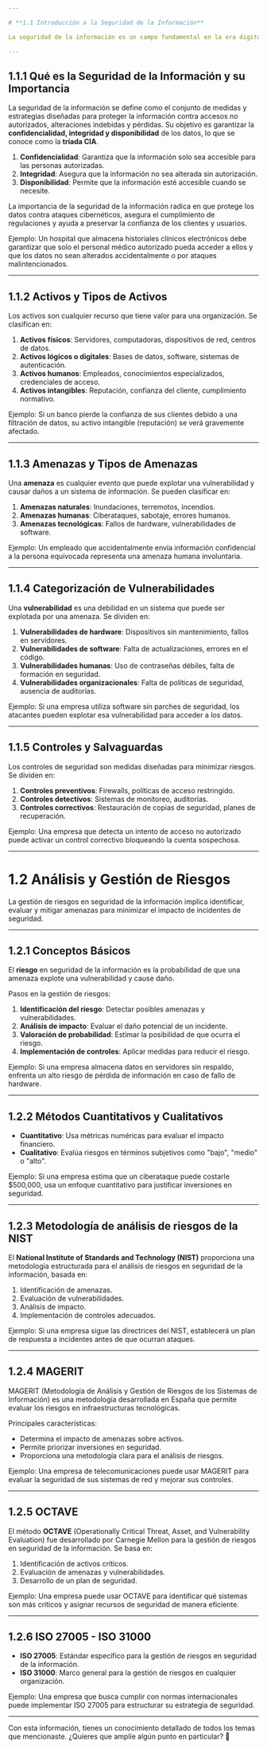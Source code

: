 ```yaml
---

# **1.1 Introducción a la Seguridad de la Información**  

La seguridad de la información es un campo fundamental en la era digital. Con la creciente dependencia de la tecnología, proteger los datos y los sistemas se ha vuelto una prioridad para individuos, empresas y gobiernos. Sin medidas de seguridad adecuadas, la información puede ser robada, modificada o destruida, causando pérdidas económicas, problemas legales y daños a la reputación.  

---
```


## **1.1.1 Qué es la Seguridad de la Información y su Importancia**  

La seguridad de la información se define como el conjunto de medidas y estrategias diseñadas para proteger la información contra accesos no autorizados, alteraciones indebidas y pérdidas. Su objetivo es garantizar la **confidencialidad, integridad y disponibilidad** de los datos, lo que se conoce como la **tríada CIA**.  

1. **Confidencialidad**: Garantiza que la información solo sea accesible para las personas autorizadas.  
2. **Integridad**: Asegura que la información no sea alterada sin autorización.  
3. **Disponibilidad**: Permite que la información esté accesible cuando se necesite.  

La importancia de la seguridad de la información radica en que protege los datos contra ataques cibernéticos, asegura el cumplimiento de regulaciones y ayuda a preservar la confianza de los clientes y usuarios.  

Ejemplo: Un hospital que almacena historiales clínicos electrónicos debe garantizar que solo el personal médico autorizado pueda acceder a ellos y que los datos no sean alterados accidentalmente o por ataques malintencionados.  

---

## **1.1.2 Activos y Tipos de Activos**  

Los activos son cualquier recurso que tiene valor para una organización. Se clasifican en:  

1. **Activos físicos**: Servidores, computadoras, dispositivos de red, centros de datos.  
2. **Activos lógicos o digitales**: Bases de datos, software, sistemas de autenticación.  
3. **Activos humanos**: Empleados, conocimientos especializados, credenciales de acceso.  
4. **Activos intangibles**: Reputación, confianza del cliente, cumplimiento normativo.  

Ejemplo: Si un banco pierde la confianza de sus clientes debido a una filtración de datos, su activo intangible (reputación) se verá gravemente afectado.  

---

## **1.1.3 Amenazas y Tipos de Amenazas**  

Una **amenaza** es cualquier evento que puede explotar una vulnerabilidad y causar daños a un sistema de información. Se pueden clasificar en:  

1. **Amenazas naturales**: Inundaciones, terremotos, incendios.  
2. **Amenazas humanas**: Ciberataques, sabotaje, errores humanos.  
3. **Amenazas tecnológicas**: Fallos de hardware, vulnerabilidades de software.  

Ejemplo: Un empleado que accidentalmente envía información confidencial a la persona equivocada representa una amenaza humana involuntaria.  

---

## **1.1.4 Categorización de Vulnerabilidades**  

Una **vulnerabilidad** es una debilidad en un sistema que puede ser explotada por una amenaza. Se dividen en:  

1. **Vulnerabilidades de hardware**: Dispositivos sin mantenimiento, fallos en servidores.  
2. **Vulnerabilidades de software**: Falta de actualizaciones, errores en el código.  
3. **Vulnerabilidades humanas**: Uso de contraseñas débiles, falta de formación en seguridad.  
4. **Vulnerabilidades organizacionales**: Falta de políticas de seguridad, ausencia de auditorías.  

Ejemplo: Si una empresa utiliza software sin parches de seguridad, los atacantes pueden explotar esa vulnerabilidad para acceder a los datos.  

---

## **1.1.5 Controles y Salvaguardas**  

Los controles de seguridad son medidas diseñadas para minimizar riesgos. Se dividen en:  

1. **Controles preventivos**: Firewalls, políticas de acceso restringido.  
2. **Controles detectivos**: Sistemas de monitoreo, auditorías.  
3. **Controles correctivos**: Restauración de copias de seguridad, planes de recuperación.  

Ejemplo: Una empresa que detecta un intento de acceso no autorizado puede activar un control correctivo bloqueando la cuenta sospechosa.  

---

# **1.2 Análisis y Gestión de Riesgos**  

La gestión de riesgos en seguridad de la información implica identificar, evaluar y mitigar amenazas para minimizar el impacto de incidentes de seguridad.  

---

## **1.2.1 Conceptos Básicos**  

El **riesgo** en seguridad de la información es la probabilidad de que una amenaza explote una vulnerabilidad y cause daño.  

Pasos en la gestión de riesgos:  
1. **Identificación del riesgo**: Detectar posibles amenazas y vulnerabilidades.  
2. **Análisis de impacto**: Evaluar el daño potencial de un incidente.  
3. **Valoración de probabilidad**: Estimar la posibilidad de que ocurra el riesgo.  
4. **Implementación de controles**: Aplicar medidas para reducir el riesgo.  

Ejemplo: Si una empresa almacena datos en servidores sin respaldo, enfrenta un alto riesgo de pérdida de información en caso de fallo de hardware.  

---

## **1.2.2 Métodos Cuantitativos y Cualitativos**  

- **Cuantitativo**: Usa métricas numéricas para evaluar el impacto financiero.  
- **Cualitativo**: Evalúa riesgos en términos subjetivos como "bajo", "medio" o "alto".  

Ejemplo: Si una empresa estima que un ciberataque puede costarle $500,000, usa un enfoque cuantitativo para justificar inversiones en seguridad.  

---

## **1.2.3 Metodología de análisis de riesgos de la NIST**  

El **National Institute of Standards and Technology (NIST)** proporciona una metodología estructurada para el análisis de riesgos en seguridad de la información, basada en:  

1. Identificación de amenazas.  
2. Evaluación de vulnerabilidades.  
3. Análisis de impacto.  
4. Implementación de controles adecuados.  

Ejemplo: Si una empresa sigue las directrices del NIST, establecerá un plan de respuesta a incidentes antes de que ocurran ataques.  

---

## **1.2.4 MAGERIT**  

MAGERIT (Metodología de Análisis y Gestión de Riesgos de los Sistemas de Información) es una metodología desarrollada en España que permite evaluar los riesgos en infraestructuras tecnológicas.  

Principales características:  
- Determina el impacto de amenazas sobre activos.  
- Permite priorizar inversiones en seguridad.  
- Proporciona una metodología clara para el análisis de riesgos.  

Ejemplo: Una empresa de telecomunicaciones puede usar MAGERIT para evaluar la seguridad de sus sistemas de red y mejorar sus controles.  

---

## **1.2.5 OCTAVE**  

El método **OCTAVE** (Operationally Critical Threat, Asset, and Vulnerability Evaluation) fue desarrollado por Carnegie Mellon para la gestión de riesgos en seguridad de la información. Se basa en:  

1. Identificación de activos críticos.  
2. Evaluación de amenazas y vulnerabilidades.  
3. Desarrollo de un plan de seguridad.  

Ejemplo: Una empresa puede usar OCTAVE para identificar qué sistemas son más críticos y asignar recursos de seguridad de manera eficiente.  

---

## **1.2.6 ISO 27005 - ISO 31000**  

- **ISO 27005**: Estándar específico para la gestión de riesgos en seguridad de la información.  
- **ISO 31000**: Marco general para la gestión de riesgos en cualquier organización.  

Ejemplo: Una empresa que busca cumplir con normas internacionales puede implementar ISO 27005 para estructurar su estrategia de seguridad.  

---

Con esta información, tienes un conocimiento detallado de todos los temas que mencionaste. ¿Quieres que amplíe algún punto en particular? 🚀

